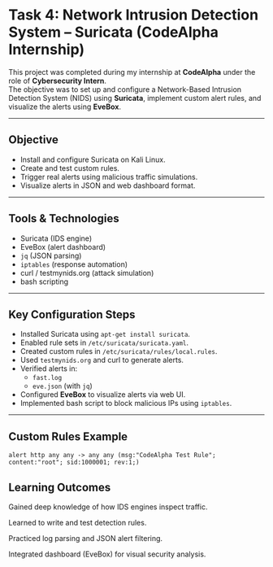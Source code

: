 #  Task 4: Network Intrusion Detection System – Suricata (CodeAlpha Internship)

This project was completed during my internship at **CodeAlpha** under the role of **Cybersecurity Intern**.  
The objective was to set up and configure a Network-Based Intrusion Detection System (NIDS) using **Suricata**, implement custom alert rules, and visualize the alerts using **EveBox**.

---

##  Objective

- Install and configure Suricata on Kali Linux.
- Create and test custom rules.
- Trigger real alerts using malicious traffic simulations.
- Visualize alerts in JSON and web dashboard format.

---

##  Tools & Technologies

- Suricata (IDS engine)
- EveBox (alert dashboard)
- `jq` (JSON parsing)
- `iptables` (response automation)
- curl / testmynids.org (attack simulation)
- bash scripting

---

##  Key Configuration Steps

- Installed Suricata using `apt-get install suricata`.
- Enabled rule sets in `/etc/suricata/suricata.yaml`.
- Created custom rules in `/etc/suricata/rules/local.rules`.
- Used `testmynids.org` and curl to generate alerts.
- Verified alerts in:
  - `fast.log`
  - `eve.json` (with `jq`)
- Configured **EveBox** to visualize alerts via web UI.
- Implemented bash script to block malicious IPs using `iptables`.

---

##  Custom Rules Example

```plaintext
alert http any any -> any any (msg:"CodeAlpha Test Rule"; content:"root"; sid:1000001; rev:1;)

````

## Learning Outcomes

Gained deep knowledge of how IDS engines inspect traffic.

Learned to write and test detection rules.

Practiced log parsing and JSON alert filtering.

Integrated dashboard (EveBox) for visual security analysis.
